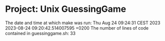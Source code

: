 # Project: Unix GuessingGame
The date and time at which make was run:
Thu Aug 24 09:24:31 CEST 2023
2023-08-24 09:20:42.514007595 +0200
The number of lines of code contained in guessinggame.sh:
33
